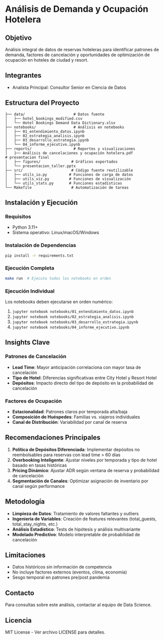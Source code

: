 # Análisis de Demanda y Ocupación Hotelera

## Objetivo
Análisis integral de datos de reservas hoteleras para identificar patrones de demanda, factores de cancelación y oportunidades de optimización de ocupación en hoteles de ciudad y resort.

## Integrantes
- Analista Principal: Consultor Senior en Ciencia de Datos

## Estructura del Proyecto

```
├── data/                      # Datos fuente
│   ├── hotel_bookings_modified.csv
│   └── Hotel Bookings Demand Data Dictionary.xlsx
├── notebooks/                 # Análisis en notebooks
│   ├── 01_entendimiento_datos.ipynb
│   ├── 02_estrategia_analisis.ipynb
│   ├── 03_desarrollo_estrategia.ipynb
│   └── 04_informe_ejecutivo.ipynb
├── reports/                   # Reportes y visualizaciones
│   ├── Análisis de cancelaciones y ocupación hotelera.pdf              # presentacion final
│   ├── figures/              # Gráficos exportados
│   └── presentacion_taller.pptx
├── src/                      # Código fuente reutilizable
│   ├── utils_io.py          # Funciones de carga de datos
│   ├── utils_viz.py         # Funciones de visualización
│   └── utils_stats.py       # Funciones estadísticas
└── Makefile                  # Automatización de tareas
```

## Instalación y Ejecución

### Requisitos
- Python 3.11+
- Sistema operativo: Linux/macOS/Windows

### Instalación de Dependencias
```bash
pip install -r requirements.txt
```

### Ejecución Completa
```bash
make run  # Ejecuta todos los notebooks en orden
```

### Ejecución Individual
Los notebooks deben ejecutarse en orden numérico:
1. `jupyter notebook notebooks/01_entendimiento_datos.ipynb`
2. `jupyter notebook notebooks/02_estrategia_analisis.ipynb`
3. `jupyter notebook notebooks/03_desarrollo_estrategia.ipynb`
4. `jupyter notebook notebooks/04_informe_ejecutivo.ipynb`

## Insights Clave

### Patrones de Cancelación
- **Lead Time**: Mayor anticipación correlaciona con mayor tasa de cancelación
- **Tipo de Hotel**: Diferencias significativas entre City Hotel y Resort Hotel
- **Depósitos**: Impacto directo del tipo de depósito en la probabilidad de cancelación

### Factores de Ocupación
- **Estacionalidad**: Patrones claros por temporada alta/baja
- **Composición de Huéspedes**: Familias vs. viajeros individuales
- **Canal de Distribución**: Variabilidad por canal de reserva

## Recomendaciones Principales

1. **Política de Depósitos Diferenciada**: Implementar depósitos no reembolsables para reservas con lead time > 60 días
2. **Overbooking Inteligente**: Ajustar niveles por temporada y tipo de hotel basado en tasas históricas
3. **Pricing Dinámico**: Ajustar ADR según ventana de reserva y probabilidad de cancelación
4. **Segmentación de Canales**: Optimizar asignación de inventario por canal según performance

## Metodología

- **Limpieza de Datos**: Tratamiento de valores faltantes y outliers
- **Ingeniería de Variables**: Creación de features relevantes (total_guests, total_stay_nights, etc.)
- **Análisis Estadístico**: Tests de hipótesis y análisis multivariante
- **Modelado Predictivo**: Modelo interpretable de probabilidad de cancelación

## Limitaciones

- Datos históricos sin información de competencia
- No incluye factores externos (eventos, clima, economía)
- Sesgo temporal en patrones pre/post pandemia

## Contacto

Para consultas sobre este análisis, contactar al equipo de Data Science.

## Licencia

MIT License - Ver archivo LICENSE para detalles.